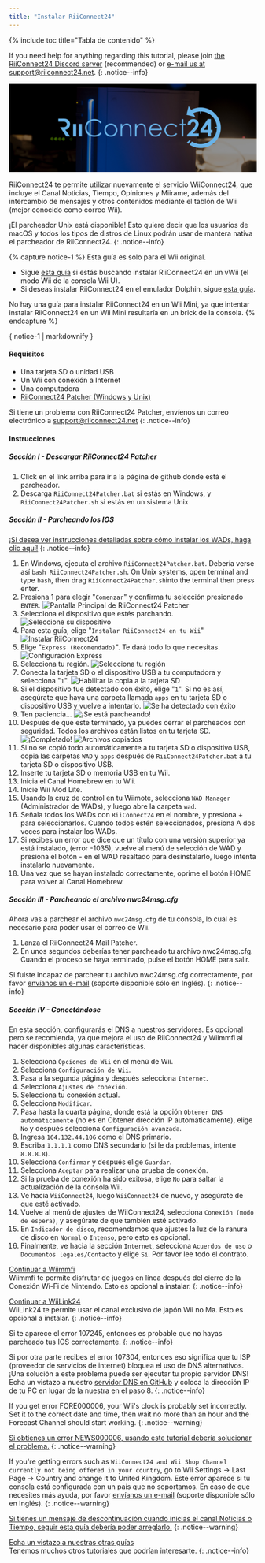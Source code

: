 ```yaml
---
title: "Instalar RiiConnect24"
---
```


{% include toc title="Tabla de contenido" %}

If you need help for anything regarding this tutorial, please join [the RiiConnect24 Discord server](https://discord.gg/rc24) (recommended) or [e-mail us at support@riiconnect24.net](mailto:support@riiconnect24.net).
{: .notice--info}

![Logotipo de RiiConnect24](/images/WiiRC24Logo.jpg)

[RiiConnect24](https://rc24.xyz/) te permite utilizar nuevamente el servicio WiiConnect24, que incluye el Canal Noticias, Tiempo, Opiniones y Miirame, además del intercambio de mensajes y otros contenidos mediante el tablón de Wii (mejor conocido como correo Wii).

¡El parcheador Unix está disponible! Esto quiere decir que los usuarios de macOS y todos los tipos de distros de Linux podrán usar de mantera nativa el parcheador de RiiConnect24.
{: .notice--info}

{% capture notice-1 %}
Esta guía es solo para el Wii original.

- Sigue [esta guía](riiconnect24-vwii) si estás buscando instalar RiiConnect24 en un vWii (el modo Wii de la consola Wii U).
- Si deseas instalar RiiConnect24 en el emulador Dolphin, sigue [esta guía](riiconnect24-vwii).

No hay una guía para instalar RiiConnect24 en un Wii Mini, ya que intentar instalar RiiConnect24 en un Wii Mini resultaría en un brick de la consola.
{% endcapture %}

<div class="notice--warning">{ notice-1 | markdownify }</div>

#### Requisitos

* Una tarjeta SD o unidad USB
* Un Wii con conexión a Internet
* Una computadora
* [RiiConnect24 Patcher (Windows y Unix)](https://github.com/RiiConnect24/RiiConnect24-Patcher/releases)

Si tiene un problema con RiiConnect24 Patcher, envíenos un correo electrónico a support@riiconnect24.net
{: .notice--info}

#### Instrucciones

##### Sección I - Descargar RiiConnect24 Patcher

1. Click en el link arriba para ir a la página de github donde está el parcheador.
2. Descarga `RiiConnect24Patcher.bat` si estás en Windows, y `RiiConnect24Patcher.sh` si estás en un sistema Unix

##### Sección II - Parcheando los IOS

[¡Si desea ver instrucciones detalladas sobre cómo instalar los WADs, haga clic aquí!](wiimodlite)
{: .notice--info}

1. En Windows, ejecuta el archivo `RiiConnect24Patcher.bat`. Debería verse así `bash RiiConnect24Patcher.sh`. On Unix systems, open terminal and type `bash`, then drag `RiiConnect24Patcher.sh`into the terminal then press enter.
2. Presiona 1 para elegir "`Comenzar`" y confirma tu selección presionado `ENTER`. ![Pantalla Principal de RiiConnect24 Patcher](/images/RC24_Patcher/1.PNG)
3. Selecciona el dispositivo que estés parchando. ![Seleccione su dispositivo](/images/RC24_Patcher/2.PNG)
4. Para esta guía, elige "`Instalar RiiConnect24 en tu Wii`" ![Instalar RiiConnect24](/images/RC24_Patcher/3.PNG)
5. Elige "`Express (Recomendado)`". Te dará todo lo que necesitas. ![Configuración Express](/images/RC24_Patcher/4.PNG)
6. Selecciona tu región. ![Selecciona tu región](/images/RC24_Patcher/5.PNG)
7. Conecta la tarjeta SD o el dispositivo USB a tu computadora y selecciona "`1`". ![Habilitar la copia a la tarjeta SD](/images/RC24_Patcher/6.PNG)
8. Si el dispositivo fue detectado con éxito, elige "`1`". Si no es así, asegúrate que haya una carpeta llamada `apps` en tu tarjeta SD o dispositivo USB y vuelve a intentarlo. ![Se ha detectado con éxito](/images/RC24_Patcher/7.PNG)
9. Ten paciencia... ![¡Se está parcheando!](/images/RC24_Patcher/8.PNG)
10. Después de que este terminado, ya puedes cerrar el parcheados con seguridad. Todos los archivos están listos en tu tarjeta SD. ![¡Completado!](/images/RC24_Patcher/9.PNG) ![Archivos copiados](/images/RC24_Patcher/10.PNG)
11. Si no se copió todo automáticamente a tu tarjeta SD o dispositivo USB, copia las carpetas `WAD` y `apps` después de `RiiConnect24Patcher.bat` a tu tarjeta SD o dispositivo USB.
12. Inserte tu tarjeta SD o memoria USB en tu Wii.
13. Inicia el Canal Homebrew en tu Wii.
14. Inicie Wii Mod Lite.
15. Usando la cruz de control en tu Wiimote, selecciona `WAD Manager` (Administrador de WADs), y luego abre la carpeta `wad`.
16. Señala todos los WADs con `RiiConnect24` en el nombre, y presiona + para seleccionarlos. Cuando todos estén seleccionados, presiona A dos veces para instalar los WADs.
17. Si recibes un error que dice que un título con una versión superior ya está instalado, (error -1035), vuelve al menú de selección de WAD y presiona el botón - en el WAD resaltado para desinstalarlo, luego intenta instalarlo nuevamente.
18. Una vez que se hayan instalado correctamente, oprime el botón HOME para volver al Canal Homebrew.

##### Sección III - Parcheando el archivo nwc24msg.cfg

Ahora vas a parchear el archivo `nwc24msg.cfg` de tu consola, lo cual es necesario para poder usar el correo de Wii.

1. Lanza el RiiConnect24 Mail Patcher.
2. En unos segundos deberías tener parcheado tu archivo nwc24msg.cfg. Cuando el proceso se haya terminado, pulse el botón HOME para salir.

Si fuiste incapaz de parchear tu archivo nwc24msg.cfg correctamente, por favor [envíanos un e-mail](mailto:support@riiconnect24.net) (soporte disponible sólo en Inglés).
{: .notice--info}

##### Sección IV - Conectándose

En esta sección, configurarás el DNS a nuestros servidores. Es opcional pero se recomienda, ya que mejora el uso de RiiConnect24 y Wiimmfi al hacer disponibles algunas características.

1. Selecciona `Opciones de Wii` en el menú de Wii.
2. Selecciona `Configuración de Wii`.
3. Pasa a la segunda página y después selecciona `Internet`.
4. Selecciona `Ajustes de conexión`.
5. Selecciona tu conexión actual.
6. Selecciona `Modificar`.
7. Pasa hasta la cuarta página, donde está la opción `Obtener DNS automáticamente` (no es en Obtener drección IP automáticamente), elige `No` y después selecciona `Configuración avanzada`.
8. Ingresa `164.132.44.106` como el DNS primario.
9. Escriba `1.1.1.1` como DNS secundario (si le da problemas, intente `8.8.8.8`).
10. Selecciona `Confirmar` y después elige `Guardar`.
11. Selecciona `Aceptar` para realizar una prueba de conexión.
12. Si la prueba de conexión ha sido exitosa, elige `No` para saltar la actualización de la consola Wii.
13. Ve hacia `WiiConnect24`, luego `WiiConnect24` de nuevo, y asegúrate de que esté activado.
14. Vuelve al menú de ajustes de WiiConnect24, selecciona `Conexión (modo de espera)`, y asegúrate de que también esté activado.
15. En `Indicador de disco`, recomendamos que ajustes la luz de la ranura de disco en `Normal` o `Intenso`, pero esto es opcional.
16. Finalmente, ve hacia la sección `Internet`, selecciona `Acuerdos de uso` o `Documentos legales/Contacto` y elige `Sí`. Por favor lee todo el contrato.


[Continuar a Wiimmfi](wiimmfi)<br> Wiimmfi te permite disfrutar de juegos en línea después del cierre de la Conexión Wi-Fi de Nintendo. Esto es opcional a instalar.
{: .notice--info}

[Continuar a WiiLink24](wiilink24)<br> WiiLink24 te permite usar el canal exclusivo de japón Wii no Ma. Esto es opcional a instalar.
{: .notice--info}

Si te aparece el error 107245, entonces es probable que no hayas parcheado tus IOS correctamente.
{: .notice--info}

Si por otra parte recibes el error 107304, entonces eso significa que tu ISP (proveedor de servicios de internet) bloquea el uso de DNS alternativos. ¡Una solución a este problema puede ser ejecutar tu propio servidor DNS! Echa un vistazo a nuestro [servidor DNS en GitHub](https://github.com/RiiConnect24/DNS-Server) y coloca la dirección IP de tu PC en lugar de la nuestra en el paso 8.
{: .notice--info}

If you get error FORE000006, your Wii's clock is probably set incorrectly. Set it to the correct date and time, then wait no more than an hour and the Forecast Channel should start working.
{: .notice--warning}

[Si obtienes un error NEWS000006, usando este tutorial debería solucionar el problema.](news000006)
{: .notice--warning}

If you're getting errors such as `WiiConnect24 and Wii Shop Channel currently not being offered in your country`, go to Wii Settings -> Last Page -> Country and change it to United Kingdom. Este error aparece si tu consola está configurada con un país que no soportamos. En caso de que necesites más ayuda, por favor [envíanos un e-mail](mailto:support@riiconnect24.net) (soporte disponible sólo en Inglés).
{: .notice--warning}

[Si tienes un mensaje de descontinuación cuando inicias el canal Noticias o Tiempo, seguir esta guía debería poder arreglarlo.](deleting-vffs)
{: .notice--warning}

[Echa un vistazo a nuestras otras guías](site-navigation)<br> Tenemos muchos otros tutoriales que podrían interesarte.
{: .notice--info}
